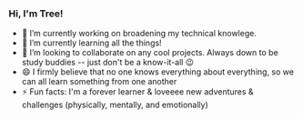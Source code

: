 ### Hi, I'm Tree!

- 🔭 I’m currently working on broadening my technical knowlege.
- 🌱 I’m currently learning all the things!
- 👯 I’m looking to collaborate on any cool projects. Always down to be study buddies -- just don't be a know-it-all :wink: 
- 😄 I firmly believe that no one knows everything about everything, so we can all learn something from one another
- ⚡ Fun facts: I'm a forever learner & loveeee new adventures & challenges (physically, mentally, and emotionally)

